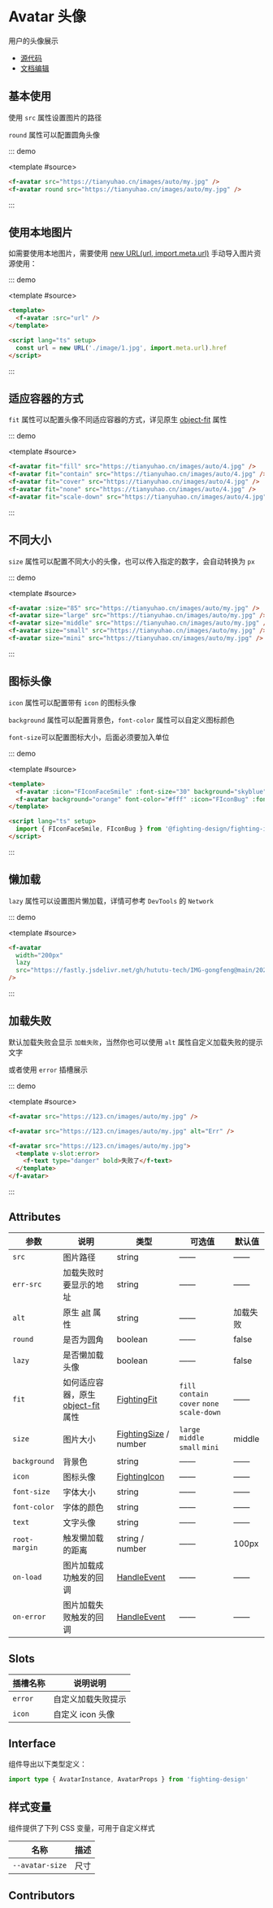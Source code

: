 # Avatar 头像

用户的头像展示

- [源代码](https://github.com/FightingDesign/fighting-design/tree/master/packages/fighting-design/avatar)
- [文档编辑](https://github.com/FightingDesign/fighting-design/blob/master/docs/components/avatar.md)

## 基本使用

使用 `src` 属性设置图片的路径

`round` 属性可以配置圆角头像

::: demo

<template #source>
<f-avatar src="https://tianyuhao.cn/images/auto/my.jpg" />
<f-avatar round src="https://tianyuhao.cn/images/auto/my.jpg" />
</template>

```html
<f-avatar src="https://tianyuhao.cn/images/auto/my.jpg" />
<f-avatar round src="https://tianyuhao.cn/images/auto/my.jpg" />
```

:::

## 使用本地图片

如需要使用本地图片，需要使用 [new URL(url, import.meta.url)](https://cn.vitejs.dev/guide/assets.html#new-url-url-import-meta-url) 手动导入图片资源使用：

::: demo

<template #source>
<f-avatar :src="url" />
</template>

```html
<template>
  <f-avatar :src="url" />
</template>

<script lang="ts" setup>
  const url = new URL('./image/1.jpg', import.meta.url).href
</script>
```

:::

## 适应容器的方式

`fit` 属性可以配置头像不同适应容器的方式，详见原生 [object-fit](https://developer.mozilla.org/en-US/docs/Web/CSS/object-fit#try_it) 属性

::: demo

<template #source>
<demo1-vue />
</template>

```html
<f-avatar fit="fill" src="https://tianyuhao.cn/images/auto/4.jpg" />
<f-avatar fit="contain" src="https://tianyuhao.cn/images/auto/4.jpg" />
<f-avatar fit="cover" src="https://tianyuhao.cn/images/auto/4.jpg" />
<f-avatar fit="none" src="https://tianyuhao.cn/images/auto/4.jpg" />
<f-avatar fit="scale-down" src="https://tianyuhao.cn/images/auto/4.jpg" />
```

:::

## 不同大小

`size` 属性可以配置不同大小的头像，也可以传入指定的数字，会自动转换为 `px`

::: demo

<template #source>
<f-avatar :size="85" src="https://tianyuhao.cn/images/auto/my.jpg" />
<f-avatar size="large" src="https://tianyuhao.cn/images/auto/my.jpg" />
<f-avatar size="middle" src="https://tianyuhao.cn/images/auto/my.jpg" />
<f-avatar size="small" src="https://tianyuhao.cn/images/auto/my.jpg" />
<f-avatar size="mini" src="https://tianyuhao.cn/images/auto/my.jpg" />
</template>

```html
<f-avatar :size="85" src="https://tianyuhao.cn/images/auto/my.jpg" />
<f-avatar size="large" src="https://tianyuhao.cn/images/auto/my.jpg" />
<f-avatar size="middle" src="https://tianyuhao.cn/images/auto/my.jpg" />
<f-avatar size="small" src="https://tianyuhao.cn/images/auto/my.jpg" />
<f-avatar size="mini" src="https://tianyuhao.cn/images/auto/my.jpg" />
```

:::

## 图标头像

`icon` 属性可以配置带有 `icon` 的图标头像

`background` 属性可以配置背景色，`font-color` 属性可以自定义图标颜色

`font-size`可以配置图标大小，后面必须要加入单位

::: demo

<template #source>
<f-avatar :icon="FIconFaceSmile" background="skyblue" :font-size="30" />
<f-avatar :icon="FIconBug" background="orange" font-color="#fff" :font-size="30" />
</template>

```html
<template>
  <f-avatar :icon="FIconFaceSmile" :font-size="30" background="skyblue" />
  <f-avatar background="orange" font-color="#fff" :icon="FIconBug" :font-size="30" />
</template>

<script lang="ts" setup>
  import { FIconFaceSmile, FIconBug } from '@fighting-design/fighting-icon'
</script>
```

:::

## 懒加载

`lazy` 属性可以设置图片懒加载，详情可参考 `DevTools` 的 `Network`

::: demo

<template #source>
<f-avatar width="200px" lazy src="https://tianyuhao.cn/images/auto/5.jpg" />
</template>

```html
<f-avatar
  width="200px"
  lazy
  src="https://fastly.jsdelivr.net/gh/hututu-tech/IMG-gongfeng@main/2022/06/13/62a72738a7113.png"
/>
```

:::

## 加载失败

默认加载失败会显示 `加载失败`，当然你也可以使用 `alt` 属性自定义加载失败的提示文字

或者使用 `error` 插槽展示

::: demo

<template #source>
<f-space>
<f-avatar src="https://123.cn/images/auto/my.jpg" />
<f-avatar src="https://123.cn/images/auto/my.jpg" alt="Err" />
<f-avatar src="https://123.cn/images/auto/my.jpg">
<template v-slot:error>
<f-text type="danger" bold>失败了</f-text>
</template>
</f-avatar>
</f-space>
</template>

```html
<f-avatar src="https://123.cn/images/auto/my.jpg" />

<f-avatar src="https://123.cn/images/auto/my.jpg" alt="Err" />

<f-avatar src="https://123.cn/images/auto/my.jpg">
  <template v-slot:error>
    <f-text type="danger" bold>失败了</f-text>
  </template>
</f-avatar>
```

:::

## Attributes

| 参数          | 说明                                                                                                     | 类型                                                                        | 可选值                                       | 默认值   |
| ------------- | -------------------------------------------------------------------------------------------------------- | --------------------------------------------------------------------------- | -------------------------------------------- | -------- |
| `src`         | 图片路径                                                                                                 | string                                                                      | ——                                           | ——       |
| `err-src`     | 加载失败时要显示的地址                                                                                   | string                                                                      | ——                                           | ——       |
| `alt`         | 原生 [alt](https://developer.mozilla.org/zh-CN/docs/Web/HTML/Element/img#attr-alt) 属性                  | string                                                                      | ——                                           | 加载失败 |
| `round`       | 是否为圆角                                                                                               | boolean                                                                     | ——                                           | false    |
| `lazy`        | 是否懒加载头像                                                                                           | boolean                                                                     | ——                                           | false    |
| `fit`         | 如何适应容器，原生 [object-fit](https://developer.mozilla.org/en-US/docs/Web/CSS/object-fit#try_it) 属性 | <a href="/components/interface.html#fightingfit">FightingFit</a>            | `fill` `contain` `cover` `none` `scale-down` | ——       |
| `size`        | 图片大小                                                                                                 | <a href="/components/interface.html#fightingsize">FightingSize</a> / number | `large` `middle` `small` `mini`              | middle   |
| `background`  | 背景色                                                                                                   | string                                                                      | ——                                           | ——       |
| `icon`        | 图标头像                                                                                                 | <a href="/components/interface.html#fightingicon">FightingIcon</a>          | ——                                           | ——       |
| `font-size`   | 字体大小                                                                                                 | string                                                                      | ——                                           | ——       |
| `font-color`  | 字体的颜色                                                                                               | string                                                                      | ——                                           | ——       |
| `text`        | 文字头像                                                                                                 | string                                                                      | ——                                           | ——       |
| `root-margin` | 触发懒加载的距离                                                                                         | string / number                                                             | ——                                           | 100px    |
| `on-load`     | 图片加载成功触发的回调                                                                                   | <a href="/components/interface.html#handleevent">HandleEvent</a>            | ——                                           | ——       |
| `on-error`    | 图片加载失败触发的回调                                                                                   | <a href="/components/interface.html#handleevent">HandleEvent</a>            | ——                                           | ——       |

## Slots

| 插槽名称 | 说明说明           |
| -------- | ------------------ |
| `error`  | 自定义加载失败提示 |
| `icon`   | 自定义 icon 头像   |

## Interface

组件导出以下类型定义：

```ts
import type { AvatarInstance, AvatarProps } from 'fighting-design'
```

## 样式变量

组件提供了下列 CSS 变量，可用于自定义样式

| 名称            | 描述 |
| --------------- | ---- |
| `--avatar-size` | 尺寸 |

## Contributors

<a href="https://github.com/Tyh2001" target="_blank">
  <f-avatar round src="https://avatars.githubusercontent.com/u/73180970?v=4" />
</a>

<script setup lang="ts">
  import demo1Vue from './_demos/avatar/demo1.vue'
  import { FIconFaceSmile, FIconBug } from '@fighting-design/fighting-icon'
  const url = new URL('./_image/1.jpg', import.meta.url).href
</script>

<style scoped>
  .f-avatar,
  .f-avatar-error {
    margin: 5px;
  }
</style>
